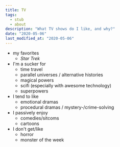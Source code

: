 ```yaml
---
title: TV
tags:
  - stub
  - about
description: "What TV shows do I like, and why?"
date: "2020-05-06"
last_modified_at: "2020-05-06"
---
```


* my favorites
  * _Star Trek_
* I'm a sucker for
  * time travel
  * parallel universes / alternative histories
  * magical powers
  * scifi (especially with awesome technology)
  * superpowers
* I tend to like
  * emotional dramas
  * procedural dramas / mystery-/crime-solving
* I passively enjoy
  * comedies/sitcoms
  * cartoons
* I don't get/like
  * horror
  * monster of the week
